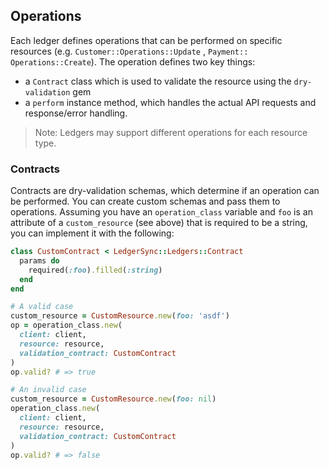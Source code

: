 ## Operations

Each ledger defines operations that can be performed on specific resources (e.g. `Customer::Operations::Update`
, `Payment::
Operations::Create`). The operation defines two key things:

- a `Contract` class which is used to validate the resource using the `dry-validation` gem
- a `perform` instance method, which handles the actual API requests and response/error handling.

> Note: Ledgers may support different operations for each resource type.

### Contracts

Contracts are dry-validation schemas, which determine if an operation can be performed. You can create custom schemas
and pass them to operations. Assuming you have an `operation_class` variable and `foo` is an attribute of a
`custom_resource` (see above) that is required to be a string, you can implement it with the following:


```ruby
class CustomContract < LedgerSync::Ledgers::Contract
  params do
    required(:foo).filled(:string)
  end
end

# A valid case
custom_resource = CustomResource.new(foo: 'asdf')
op = operation_class.new(
  client: client,
  resource: resource,
  validation_contract: CustomContract
)
op.valid? # => true

# An invalid case
custom_resource = CustomResource.new(foo: nil)
operation_class.new(
  client: client,
  resource: resource,
  validation_contract: CustomContract
)
op.valid? # => false


```